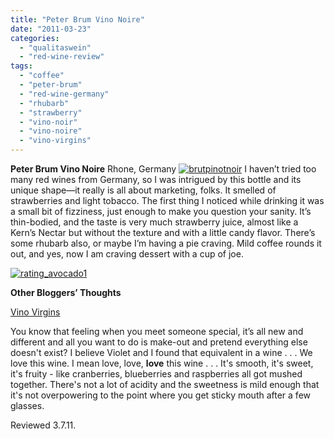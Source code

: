 ```yaml
---
title: "Peter Brum Vino Noire"
date: "2011-03-23"
categories: 
  - "qualitaswein"
  - "red-wine-review"
tags: 
  - "coffee"
  - "peter-brum"
  - "red-wine-germany"
  - "rhubarb"
  - "strawberry"
  - "vino-noir"
  - "vino-noire"
  - "vino-virgins"
---
```


**Peter Brum Vino Noire** Rhone, Germany [![](http://s3.amazonaws.com/thegourmez-wpmedia/2011/03/brutpinotnoir.jpg "brutpinotnoir")](http://s3.amazonaws.com/thegourmez-wpmedia/2011/03/brutpinotnoir.jpg) I haven’t tried too many red wines from Germany, so I was intrigued by this bottle and its unique shape—it really is all about marketing, folks. It smelled of strawberries and light tobacco. The first thing I noticed while drinking it was a small bit of fizziness, just enough to make you question your sanity. It’s thin-bodied, and the taste is very much strawberry juice, almost like a Kern’s Nectar but without the texture and with a little candy flavor. There’s some rhubarb also, or maybe I’m having a pie craving. Mild coffee rounds it out, and yes, now I am craving dessert with a cup of joe.

[![](http://s3.amazonaws.com/thegourmez-wpmedia/2009/02/rating_avocado1.gif "rating_avocado1")](http://s3.amazonaws.com/thegourmez-wpmedia/2009/02/rating_avocado1.gif)

**Other Bloggers’ Thoughts**

[Vino Virgins](http://www.vinovirgins.tv/2010/01/yum-yum-peter-brum.html)

You know that feeling when you meet someone special, it’s all new and different and all you want to do is make-out and pretend everything else doesn't exist? I believe Violet and I found that equivalent in a wine . . . We love this wine. I mean love, love, **love** this wine . . . It's smooth, it's sweet, it's fruity - like cranberries, blueberries and raspberries all got mushed together. There's not a lot of acidity and the sweetness is mild enough that it's not overpowering to the point where you get sticky mouth after a few glasses.

Reviewed 3.7.11.
